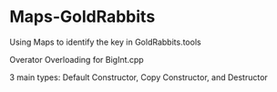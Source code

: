 # Maps-GoldRabbits

Using Maps to identify the key in GoldRabbits.tools

Overator Overloading for BigInt.cpp

3 main types: Default Constructor, Copy Constructor, and Destructor
